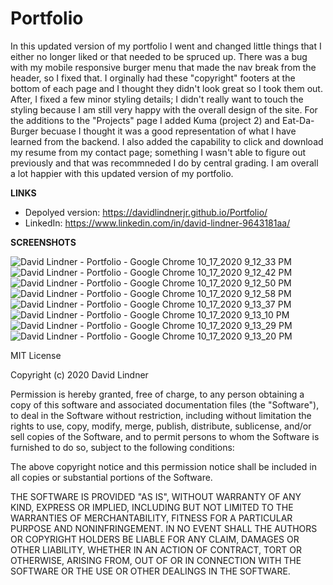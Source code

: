 # Portfolio

In this updated version of my portfolio I went and changed little things that I either no longer liked or that needed to be spruced up. There was a bug with my mobile responsive burger menu that made the nav break from the header, so I fixed that. I orginally had these "copyright" footers at the bottom of each page and I thought they didn't look great so I took them out. After, I fixed a few minor styling details; I didn't really want to touch the styling because I am still very happy with the overall design of the site. For the additions to the "Projects" page I added Kuma (project 2) and Eat-Da-Burger becuase I thought it was a good representation of what I have learned from the backend. I also added the capability to click and download my resume from my contact page; something I wasn't able to figure out previously and that was recommneded I do by central grading.
I am overall a lot happier with this updated version of my portfolio.

__LINKS__

 * Depolyed version: https://davidlindnerjr.github.io/Portfolio/
 * LinkedIn: https://www.linkedin.com/in/david-lindner-9643181aa/

__SCREENSHOTS__

![David Lindner - Portfolio - Google Chrome 10_17_2020 9_12_33 PM](https://user-images.githubusercontent.com/65383133/96358632-473ddf80-10be-11eb-922a-869cd7820005.png)
![David Lindner - Portfolio - Google Chrome 10_17_2020 9_12_42 PM](https://user-images.githubusercontent.com/65383133/96358703-10b49480-10bf-11eb-841a-4f6e44136fd4.png)
![David Lindner - Portfolio - Google Chrome 10_17_2020 9_12_50 PM](https://user-images.githubusercontent.com/65383133/96358704-127e5800-10bf-11eb-8e24-257708a46427.png)
![David Lindner - Portfolio - Google Chrome 10_17_2020 9_12_58 PM](https://user-images.githubusercontent.com/65383133/96358694-e4991380-10be-11eb-89d0-2b8e6e41fd7e.png)
![David Lindner - Portfolio - Google Chrome 10_17_2020 9_13_37 PM](https://user-images.githubusercontent.com/65383133/96358651-676d9e80-10be-11eb-874d-ddaece60a04a.png)
![David Lindner - Portfolio - Google Chrome 10_17_2020 9_13_10 PM](https://user-images.githubusercontent.com/65383133/96358655-6b99bc00-10be-11eb-9500-4af542baba72.png)
![David Lindner - Portfolio - Google Chrome 10_17_2020 9_13_29 PM](https://user-images.githubusercontent.com/65383133/96358646-62105400-10be-11eb-9097-6a79679a437b.png)
![David Lindner - Portfolio - Google Chrome 10_17_2020 9_13_20 PM](https://user-images.githubusercontent.com/65383133/96358643-5c1a7300-10be-11eb-979f-deb53f1dcf86.png)


MIT License

Copyright (c) 2020 David Lindner

Permission is hereby granted, free of charge, to any person obtaining a copy
of this software and associated documentation files (the "Software"), to deal
in the Software without restriction, including without limitation the rights
to use, copy, modify, merge, publish, distribute, sublicense, and/or sell
copies of the Software, and to permit persons to whom the Software is
furnished to do so, subject to the following conditions:

The above copyright notice and this permission notice shall be included in all
copies or substantial portions of the Software.

THE SOFTWARE IS PROVIDED "AS IS", WITHOUT WARRANTY OF ANY KIND, EXPRESS OR
IMPLIED, INCLUDING BUT NOT LIMITED TO THE WARRANTIES OF MERCHANTABILITY,
FITNESS FOR A PARTICULAR PURPOSE AND NONINFRINGEMENT. IN NO EVENT SHALL THE
AUTHORS OR COPYRIGHT HOLDERS BE LIABLE FOR ANY CLAIM, DAMAGES OR OTHER
LIABILITY, WHETHER IN AN ACTION OF CONTRACT, TORT OR OTHERWISE, ARISING FROM,
OUT OF OR IN CONNECTION WITH THE SOFTWARE OR THE USE OR OTHER DEALINGS IN THE
SOFTWARE.
